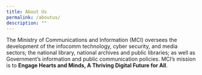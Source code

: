 ```yaml
---
title: About Us
permalink: /aboutus/
description: ""
---
```

The Ministry of Communications and Information (MCI) oversees the development of the infocomm technology, cyber security, and media sectors; the national library, national archives and public libraries; as well as Government’s information and public communication policies. MCI’s mission is to **Engage Hearts and Minds, A Thriving Digital Future for All**.